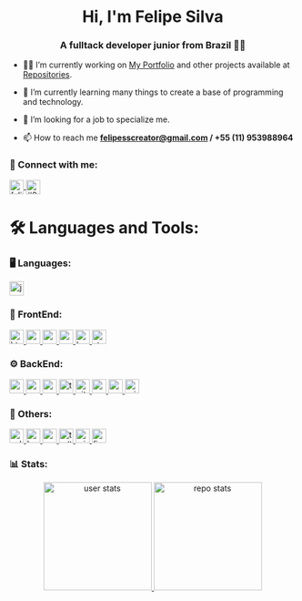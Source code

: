 <h1 align="center">Hi, I'm Felipe Silva</h1>
<h3 align="center">A fulltack developer junior from Brazil 🧑‍💻</h3>

- 👨‍💻 I’m currently working on [My Portfolio](https://felipe.vercel.app/) and other projects available at [Repositories](https://github.com/Feelpe?tab=repositories).

- 📖 I’m currently learning many things to create a base of programming and technology.

- 🔎 I’m looking for a job to specialize me.

- 📫 How to reach me **felipesscreator@gmail.com / +55 (11) 953988964**

<h3 align="left">🤝 Connect with me:</h3>
<p align="left">
  <a href="https://linkedin.com/in/felipe-creator" target="_blank">
    <img 
      align="center" 
      src="https://img.shields.io/badge/LinkedIn-0077B5?style=for-the-badge&logo=linkedin&logoColor=white" 
      alt="felipe-silva-creator" 
      height="25em" 
    />
  </a>
  <a href="https://discord.gg/#2327" target="_blank">
    <img 
      align="center" 
      src="https://img.shields.io/badge/Discord-7289DA?style=for-the-badge&logo=discord&logoColor=white" 
      alt="#2327" 
      height="25em" 
    />
  </a>
</p>

<h1 align="left">🛠️ Languages and Tools:</h1>

<h3 align="left">🖥️ Languages:</h3>
<p align="left">
  <a href="https://developer.mozilla.org/en-US/docs/Web/JavaScript" target="_blank"> 
    <img 
      src="https://img.shields.io/badge/JavaScript-F7DF1E?style=for-the-badge&logo=javascript&logoColor=black" 
      alt="javascript" 
      height="25em"
    /> 
  </a> 
</p>

<h3 align="left">🌸 FrontEnd:</h3>
<p align="left">
  <a href="https://www.w3schools.com/html/" target="_blank"> 
    <img 
      src="https://img.shields.io/badge/HTML5-E34F26?style=for-the-badge&logo=html5&logoColor=white" 
      alt="html5" 
      height="25em"
    /> 
  </a> 
  <a href="https://www.w3schools.com/css/" target="_blank"> 
    <img 
      src="https://img.shields.io/badge/CSS3-1572B6?style=for-the-badge&logo=css3&logoColor=white" 
      alt="css3" 
      height="25em"
    /> 
  </a> 
  <a href="https://reactjs.org/" target="_blank"> 
    <img 
      src="https://img.shields.io/badge/React-20232A?style=for-the-badge&logo=react&logoColor=61DAFB" 
      alt="react" 
      height="25em"
    /> 
  </a> 
  <a href="https://nextjs.org/" target="_blank"> 
    <img 
      src="https://img.shields.io/badge/Next-090020?style=for-the-badge&logo=Next&logoColor=white" 
      alt="nextjs" 
      height="25em"
    /> 
  </a> 
  <a href="https://getbootstrap.com" target="_blank"> 
    <img src="https://img.shields.io/badge/Bootstrap-563D7C?style=for-the-badge&logo=bootstrap&logoColor=white" 
      alt="bootstrap" 
      height="25em"
    /> 
  </a>
  <a href="https://styled-components.com/" target="_blank"> 
    <img src="https://img.shields.io/badge/styled--components-DB7093?style=for-the-badge&logo=styled-components&logoColor=white" 
      alt="styled-components" 
      height="25em"
    /> 
  </a>
</p>

<h3 align="left">⚙️ BackEnd:</h3>
<p align="left"> 
  <a href="https://nodejs.org" target="_blank"> 
    <img 
      src="https://img.shields.io/badge/Node.js-43853D?style=for-the-badge&logo=node.js&logoColor=white" 
      alt="nodejs" 
      height="25em"
    /> 
  </a> 
  <a href="https://expressjs.com" target="_blank"> 
    <img 
      src="https://img.shields.io/badge/Express.js-404D59?style=for-the-badge" 
      alt="express" 
      height="25em"
    /> 
  </a> 
  <a href="https://nestjs.com/" target="_blank"> 
    <img 
      src="https://img.shields.io/badge/Nest.js-F63440?style=for-the-badge&logo=NestJs&logoColor=white" 
      alt="nestjs" 
      height="25em"
    /> 
  </a> 
  <a href="https://www.typescriptlang.org/" target="_blank"> 
    <img 
      src="https://img.shields.io/badge/TypeScript-007ACC?style=for-the-badge&logo=typescript&logoColor=white" 
      alt="typescript" 
      height="25em"
    /> 
  </a> 
  <a href="https://git-scm.com/" target="_blank"> 
    <img 
      src="https://img.shields.io/badge/GIT-E44C30?style=for-the-badge&logo=git&logoColor=white" 
      alt="git" 
      height="25em"
    /> 
  </a> 
  <a href="https://www.postgresql.org" target="_blank"> 
    <img 
      src="https://img.shields.io/badge/PostgreSQL-316192?style=for-the-badge&logo=postgresql&logoColor=white" 
      alt="postgresql" 
      height="25em"
    /> 
  </a> 
  <a href="https://www.mongodb.com/" target="_blank"> 
    <img 
      src="https://img.shields.io/badge/MongoDB-4EA94B?style=for-the-badge&logo=mongodb&logoColor=white" 
      alt="mongodb" 
      height="25em"
    /> 
  </a> 
  <a href="https://www.prisma.io/" target="_blank"> 
    <img 
      src="https://img.shields.io/badge/Prisma-3982CE?style=for-the-badge&logo=Prisma&logoColor=white" 
      alt="prisma" 
      height="25em"
    /> 
  </a> 
</p>

<h3 align="left">📁 Others:</h3>
<p align="left"> 
  <a href="https://eslint.org/" target="_blank"> 
    <img 
      src="https://img.shields.io/badge/eslint-3A33D1?style=for-the-badge&logo=eslint&logoColor=white" 
      alt="eslint" 
      height="25em"
    /> 
  </a> 
  <a href="https://heroku.com" target="_blank"> 
    <img 
      src="https://img.shields.io/badge/Heroku-430098?style=for-the-badge&logo=heroku&logoColor=white" 
      alt="heroku" 
      height="25em"
    /> 
  </a> 
  <a href="https://www.notion.so/" target="_blank"> 
    <img 
      src="https://img.shields.io/badge/Notion-000000?style=for-the-badge&logo=notion&logoColor=white" 
      alt="notion" 
      height="25em"
    /> 
  </a> 
  <a href="https://trello.com/" target="_blank"> 
    <img 
      src="https://img.shields.io/badge/Trello-0052CC?style=for-the-badge&logo=trello&logoColor=white" 
      alt="trello" 
      height="25em"
    /> 
  </a> 
  <a href="https://miro.com/pt/" target="_blank"> 
    <img 
      src="https://img.shields.io/badge/Miro-050038?style=for-the-badge&logo=Miro&logoColor=white" 
      alt="miro" 
      height="25em"
    /> 
  </a> 
  <a href="https://www.figma.com/" target="_blank"> 
    <img 
      src="https://img.shields.io/badge/Figma-F24E1E?style=for-the-badge&logo=figma&logoColor=white" 
      alt="figma" 
      height="25em"
    /> 
  </a> 
</p>

<h3 align="left">📊 Stats:</h3>
<div align="center">
  <a href="https://github.com/Feelpe" target="_blank"> 
    <img 
      src="https://github-readme-stats.vercel.app/api?username=feelpe&count_private=true&include_all_commits=true&show_icons=true&theme=panda"
      alt="user stats" 
      height="190em"
    />
    <img 
      src="https://github-readme-stats.vercel.app/api/top-langs/?username=feelpe&count_private=true&langs_count=8&show_icons=true&theme=panda&layout=compact" 
      alt="repo stats" 
      height="190em"
    />
  </a>
</div>